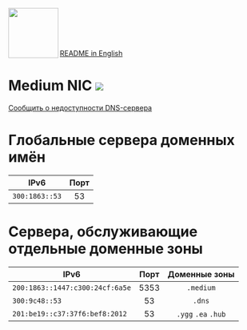 <br/>
<img align="left" src="https://i.imgur.com/jwwzAxj.png" width="100px">
<br/><br/><br/><br/>

[README in English](README.en.md)

# Medium NIC [![](https://img.shields.io/badge/Powered_by_Medium-555.svg)](https://github.com/mediumfoundation)

[Сообщить о недоступности DNS-сервера](https://github.com/mediumfoundation/medium-nic/issues/new)

# Глобальные сервера доменных имён

|      IPv6      | Порт |
|----------------|:----:|
| `300:1863::53` |  53  |

# Сервера, обслуживающие отдельные доменные зоны

| IPv6 | Порт | Доменные зоны |
|------|:----:|:-------------:|
| `200:1863::1447:c300:24cf:6a5e`           | 5353 | `.medium`           |
| `300:9c48::53`                            | 53   | `.dns`              |
| `201:be19::c37:37f6:bef8:2012`            | 53   | `.ygg` `.ea` `.hub` |
